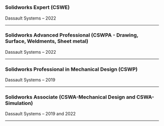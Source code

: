#

### Solidworks Expert (CSWE)
Dassault Systems – 2022

------------------------

### Solidworks Advanced Professional (CSWPA - Drawing, Surface, Weldments, Sheet metal)
Dassault Systems – 2022

------------------------

### Solidworks Professional in Mechanical Design (CSWP)
Dassault Systems – 2019

------------------------

### Solidworks Associate (CSWA-Mechanical Design and CSWA-Simulation)
Dassault Systems – 2019 and 2022

------------------------

